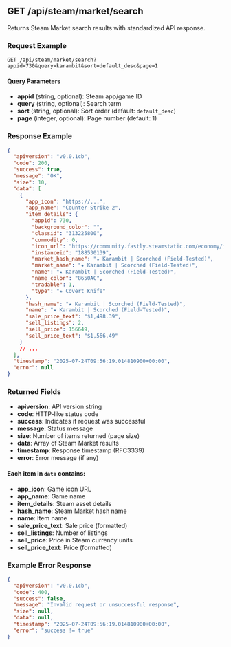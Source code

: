 ## GET /api/steam/market/search

Returns Steam Market search results with standardized API response.

### Request Example

```http
GET /api/steam/market/search?appid=730&query=karambit&sort=default_desc&page=1
```

#### Query Parameters
- **appid** (string, optional): Steam app/game ID
- **query** (string, optional): Search term
- **sort** (string, optional): Sort order (default: `default_desc`)
- **page** (integer, optional): Page number (default: 1)

### Response Example

```json
{
  "apiversion": "v0.0.1cb",
  "code": 200,
  "success": true,
  "message": "OK",
  "size": 10,
  "data": [
    {
      "app_icon": "https://...",
      "app_name": "Counter-Strike 2",
      "item_details": {
        "appid": 730,
        "background_color": "",
        "classid": "313225800",
        "commodity": 0,
        "icon_url": "https://community.fastly.steamstatic.com/economy/image/i0CoZ81Ui0m-9KwlBY1L_18myuGuq1wfhWSaZgMttyVfPaERSR0Wqmu7LAocGIGz3UqlXOLrxM-vMGmW8VNxu5Dx60noTyL6kJ_m-B1Q7uCvZaZkNM-AHliUwP5mvORWQiy3nAgq_WnWytagIH2QOgJxWZYmE-dZskPpltbiM-nrtgLYg4oWyS352nwdvHt1o7FVEyKITis",
        "instanceid": "188530139",
        "market_hash_name": "★ Karambit | Scorched (Field-Tested)",
        "market_name": "★ Karambit | Scorched (Field-Tested)",
        "name": "★ Karambit | Scorched (Field-Tested)",
        "name_color": "8650AC",
        "tradable": 1,
        "type": "★ Covert Knife"
      },
      "hash_name": "★ Karambit | Scorched (Field-Tested)",
      "name": "★ Karambit | Scorched (Field-Tested)",
      "sale_price_text": "$1,498.39",
      "sell_listings": 2,
      "sell_price": 156649,
      "sell_price_text": "$1,566.49"
    }
    // ...
  ],
  "timestamp": "2025-07-24T09:56:19.014810900+00:00",
  "error": null
}
```

### Returned Fields

- **apiversion**: API version string
- **code**: HTTP-like status code
- **success**: Indicates if request was successful
- **message**: Status message
- **size**: Number of items returned (page size)
- **data**: Array of Steam Market results
- **timestamp**: Response timestamp (RFC3339)
- **error**: Error message (if any)

#### Each item in `data` contains:
- **app_icon**: Game icon URL
- **app_name**: Game name
- **item_details**: Steam asset details
- **hash_name**: Steam Market hash name
- **name**: Item name
- **sale_price_text**: Sale price (formatted)
- **sell_listings**: Number of listings
- **sell_price**: Price in Steam currency units
- **sell_price_text**: Price (formatted)

### Example Error Response

```json
{
  "apiversion": "v0.0.1cb",
  "code": 400,
  "success": false,
  "message": "Invalid request or unsuccessful response",
  "size": null,
  "data": null,
  "timestamp": "2025-07-24T09:56:19.014810900+00:00",
  "error": "success != true"
}
```